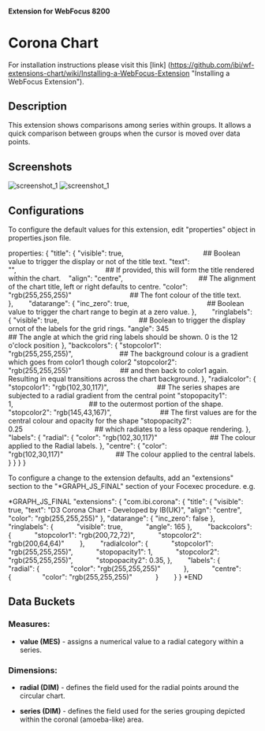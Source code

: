 #### Extension for WebFocus 8200
# Corona Chart
For installation instructions please visit this [link] (https://github.com/ibi/wf-extensions-chart/wiki/Installing-a-WebFocus-Extension "Installing a WebFocus Extension").
## Description
This extension shows comparisons among series within groups. It allows a quick comparison between groups when the cursor is moved over data points.
## Screenshots
![screenshot_1](https://github.com/TonyA-IBUK/wf-extensions-chart/blob/add-corona-extension/com.ibi.corona/screenshots/1.png)
![screenshot_1](https://github.com/TonyA-IBUK/wf-extensions-chart/blob/add-corona-extension/com.ibi.corona/screenshots/2.png)
## Configurations
To configure the default values for this extension, edit "properties" object in properties.json file.

properties: {
    "title": {
        "visible": true,                                         ## Boolean value to trigger the display or not of the title text.
        "text": "",                                              ## If provided, this will form the title rendered within the chart.   
        "align": "centre",                                       ## The alignment of the chart title, left or right defaults to centre.
        "color": "rgb(255,255,255)"                              ## The font colour of the title text.        
    },        
    "datarange": {
        "inc_zero": true,                                        ## Boolean value to trigger the chart range to begin at a zero value.
    },        
    "ringlabels": {
        "visible": true,                                         ## Boolean to trigger the display ornot of the labels for the grid rings.
        "angle": 345                                             ## The angle at which the grid ring labels should be shown. 0 is the 12 o'clock position
    },
    "backcolors": {
        "stopcolor1": "rgb(255,255,255)",                        ## The background colour is a gradient which goes from color1 though color2
        "stopcolor2": "rgb(255,255,255)"                         ## and then back to color1 again. Resulting in equal transitions across the chart background.
        },
        "radialcolor": {
            "stopcolor1": "rgb(102,30,117)",                         ## The series shapes are subjected to a radial gradient from the central point
            "stopopacity1": 1,                                       ## to the outermost portion of the shape.
            "stopcolor2": "rgb(145,43,167)",                         ## The first values are for the central colour and opacity for the shape
            "stopopacity2": 0.25                                     ## which radiates to a less opaque rendering.
        },
        "labels": {
            "radial": {
                "color": "rgb(102,30,117)"                           ## The colour applied to the Radial labels.
            },
            "centre": {
                "color": "rgb(102,30,117)"                           ## The colour applied to the central labels.
            }
        }
    }
}

To configure a change to the extension defaults, add an "extensions" section to the "*GRAPH_JS_FINAL" section of your Focexec procedure. e.g.

*GRAPH_JS_FINAL
"extensions": {
    "com.ibi.corona": {
        "title": {
            "visible": true,
            "text": "D3 Corona Chart - Developed by IB(UK)",
            "align": "centre",
            "color": "rgb(255,255,255)"
        },
        "datarange": {
            "inc_zero": false
        },        
        "ringlabels": {            
            "visible": true,            
            "angle": 165
        },        
        "backcolors": {            
            "stopcolor1": "rgb(200,72,72)",            
            "stopcolor2": "rgb(200,64,64)"        
        },        
        "radialcolor": {            
            "stopcolor1": "rgb(255,255,255)",            
            "stopopacity1": 1,            
            "stopcolor2": "rgb(255,255,255)",            
            "stopopacity2": 0.35,
        },        
        "labels": {            
            "radial": {                
                "color": "rgb(255,255,255)"            
            },            
            "centre": {                
                "color": "rgb(255,255,255)"            
            }        
        }
    }
*END

## Data Buckets

### Measures:

* **value (MES)** - assigns a numerical value to a radial category within a series.

### Dimensions:

* **radial (DIM)** - defines the field used for the radial points around the circular chart.

* **series (DIM)** - defines the field used for the series grouping depicted within the coronal (amoeba-like) area.
